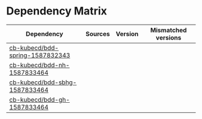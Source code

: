 # Dependency Matrix

Dependency | Sources | Version | Mismatched versions
---------- | ------- | ------- | -------------------
[cb-kubecd/bdd-spring-1587832343](https://github.com/cb-kubecd/bdd-spring-1587832343.git) |  | []() | 
[cb-kubecd/bdd-nh-1587833464](https://github.com/cb-kubecd/bdd-nh-1587833464.git) |  | []() | 
[cb-kubecd/bdd-sbhg-1587833464](https://github.com/cb-kubecd/bdd-sbhg-1587833464.git) |  | []() | 
[cb-kubecd/bdd-gh-1587833464](https://github.com/cb-kubecd/bdd-gh-1587833464.git) |  | []() | 

